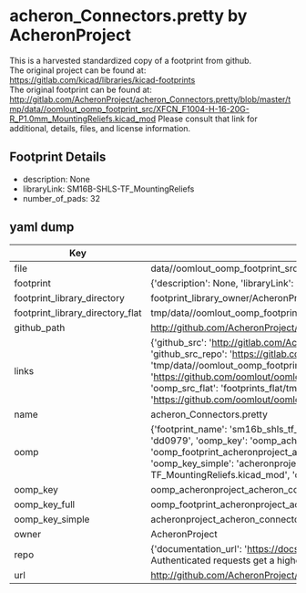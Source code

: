 # acheron_Connectors.pretty by AcheronProject  
This is a harvested standardized copy of a footprint from github.  
The original project can be found at:  
https://gitlab.com/kicad/libraries/kicad-footprints  
The original footprint can be found at:
http://gitlab.com/AcheronProject/acheron_Connectors.pretty/blob/master/tmp/data//oomlout_oomp_footprint_src/XFCN_F1004-H-16-20G-R_P1.0mm_MountingReliefs.kicad_mod
Please consult that link for additional, details, files, and license information.  
## Footprint Details
* description: None  
* libraryLink: SM16B-SHLS-TF_MountingReliefs  
* number_of_pads: 32  
## yaml dump  
| Key | Value |  
| --- | --- |  
| file | data//oomlout_oomp_footprint_src/acheron_Connectors.pretty/SM16B-SHLS-TF_MountingReliefs.kicad_mod |  
| footprint | {'description': None, 'libraryLink': 'SM16B-SHLS-TF_MountingReliefs', 'number_of_pads': 32} |  
| footprint_library_directory | footprint_library_owner/AcheronProject_acheron_Connectors.pretty |  
| footprint_library_directory_flat | tmp/data//oomlout_oomp_footprint_src/footprints_flat/acheronproject_acheron_connectors_sm16b_shls_tf_mountingreliefs/working |  
| github_path | http://github.com/AcheronProject/acheron_Connectors.pretty/blob/master/tmp/data//oomlout_oomp_footprint_src/SM16B-SHLS-TF_MountingReliefs.kicad_mod |  
| links | {'github_src': 'http://gitlab.com/AcheronProject/acheron_Connectors.pretty/blob/master/tmp/data//oomlout_oomp_footprint_src/XFCN_F1004-H-16-20G-R_P1.0mm_MountingReliefs.kicad_mod', 'github_src_repo': 'https://gitlab.com/kicad/libraries/kicad-footprints', 'oomp_bot': 'tmp/data//oomlout_oomp_footprint_src/footprints/acheronproject_acheron_connectors_sm16b_shls_tf_mountingreliefs/working', 'oomp_bot_github': 'https://github.com/oomlout/oomlout_oomp_footprint_bot/tree/main/tmp/data//oomlout_oomp_footprint_src/footprints/acheronproject_acheron_connectors_sm16b_shls_tf_mountingreliefs/working', 'oomp_src_flat': 'footprints_flat/tmp/data//oomlout_oomp_footprint_src/footprints_flat/acheronproject_acheron_connectors_sm16b_shls_tf_mountingreliefs/working', 'oomp_src_flat_github': 'https://github.com/oomlout/oomlout_oomp_footprint_src/tree/main/tmp/data//oomlout_oomp_footprint_src/footprints_flat/acheronproject_acheron_connectors_sm16b_shls_tf_mountingreliefs/working'} |  
| name | acheron_Connectors.pretty |  
| oomp | {'footprint_name': 'sm16b_shls_tf_mountingreliefs', 'library_name': 'acheron_connectors', 'md5': 'dd0979998a1fcad5169c6541322eea1d', 'md5_10': 'dd0979998a', 'md5_5': 'dd097', 'md5_6': 'dd0979', 'oomp_key': 'oomp_acheronproject_acheron_connectors_sm16b_shls_tf_mountingreliefs', 'oomp_key_extra': 'oomp_footprint_acheronproject_acheron_connectors_sm16b_shls_tf_mountingreliefs', 'oomp_key_full': 'oomp_footprint_acheronproject_acheron_connectors_sm16b_shls_tf_mountingreliefs_dd0979', 'oomp_key_simple': 'acheronproject_acheron_connectors_sm16b_shls_tf_mountingreliefs', 'original_filename': 'data//oomlout_oomp_footprint_src/acheron_Connectors.pretty/SM16B-SHLS-TF_MountingReliefs.kicad_mod', 'owner_name': 'acheronproject'} |  
| oomp_key | oomp_acheronproject_acheron_connectors_sm16b_shls_tf_mountingreliefs |  
| oomp_key_full | oomp_footprint_acheronproject_acheron_connectors_sm16b_shls_tf_mountingreliefs |  
| oomp_key_simple | acheronproject_acheron_connectors_sm16b_shls_tf_mountingreliefs |  
| owner | AcheronProject |  
| repo | {'documentation_url': 'https://docs.github.com/rest/overview/resources-in-the-rest-api#rate-limiting', 'message': "API rate limit exceeded for 84.66.142.224. (But here's the good news: Authenticated requests get a higher rate limit. Check out the documentation for more details.)"} |  
| url | http://github.com/AcheronProject/acheron_Connectors.pretty |  

